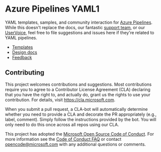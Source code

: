 # Azure Pipelines YAML1

YAML templates, samples, and community interaction for [Azure Pipelines](https://docs.microsoft.com/azure/devops/pipelines/).
While this doesn't replace the docs, our fantastic [support team](https://azure.microsoft.com/support/devops/), or our [UserVoice](https://visualstudio.uservoice.com/forums/330519-visual-studio-team-services), feel free to file suggestions and issues here if they're related to YAML pipelines.

- [Templates](templates/)
- [Design docs](design/)
- [Feedback](https://github.com/Microsoft/azure-pipelines-yaml/issues)

## Contributing

This project welcomes contributions and suggestions.  Most contributions require you to agree to a
Contributor License Agreement (CLA) declaring that you have the right to, and actually do, grant us
the rights to use your contribution. For details, visit https://cla.microsoft.com.

When you submit a pull request, a CLA-bot will automatically determine whether you need to provide
a CLA and decorate the PR appropriately (e.g., label, comment). Simply follow the instructions
provided by the bot. You will only need to do this once across all repos using our CLA.

This project has adopted the [Microsoft Open Source Code of Conduct](https://opensource.microsoft.com/codeofconduct/).
For more information see the [Code of Conduct FAQ](https://opensource.microsoft.com/codeofconduct/faq/) or
contact [opencode@microsoft.com](mailto:opencode@microsoft.com) with any additional questions or comments.

